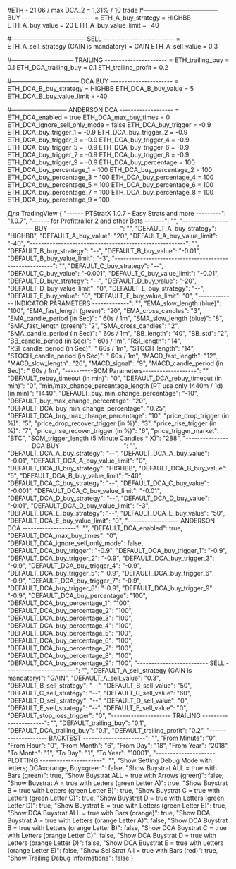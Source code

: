 #ETH - 21.06 / max DCA_2 = 1,31% / 10 trade
#———————————— BUY ------------------------- =
ETH_A_buy_strategy =  HIGHBB 
ETH_A_buy_value =  20 
ETH_A_buy_value_limit =  -40 

#———————————— SELL ------------------------- =
ETH_A_sell_strategy (GAIN is mandatory) =  GAIN 
ETH_A_sell_value =  0.3 

#—————————— TRAILING ---------------------- =
ETH_trailing_buy =  0.1 
ETH_DCA_trailing_buy =  0.1 
ETH_trailing_profit =  0.2 

#——————————— DCA BUY ---------------------- =
ETH_DCA_B_buy_strategy =  HIGHBB 
ETH_DCA_B_buy_value =  5 
ETH_DCA_B_buy_value_limit =  -40 

#————————— ANDERSON DCA ------------------- =
ETH_DCA_enabled = true
ETH_DCA_max_buy_times =  0 
ETH_DCA_ignore_sell_only_mode = false
ETH_DCA_buy_trigger =  -0.9 
ETH_DCA_buy_trigger_1 =  -0.9 
ETH_DCA_buy_trigger_2 =  -0.9 
ETH_DCA_buy_trigger_3 =  -0.9
ETH_DCA_buy_trigger_4 =  -0.9
ETH_DCA_buy_trigger_5 =  -0.9 
ETH_DCA_buy_trigger_6 =  -0.9 
ETH_DCA_buy_trigger_7 =  -0.9 
ETH_DCA_buy_trigger_8 =  -0.9 
ETH_DCA_buy_trigger_9 =  -0.9 
ETH_DCA_buy_percentage =  100 
ETH_DCA_buy_percentage_1 =  100 
ETH_DCA_buy_percentage_2 =  100 
ETH_DCA_buy_percentage_3 =  100 
ETH_DCA_buy_percentage_4 =  100 
ETH_DCA_buy_percentage_5 =  100 
ETH_DCA_buy_percentage_6 =  100 
ETH_DCA_buy_percentage_7 =  100 
ETH_DCA_buy_percentage_8 =  100 
ETH_DCA_buy_percentage_9 =  100

Для TradingView
{
  "------ PTStratX 1.0.7 - Easy Strats and more ---------": "1.0.7",
  "------ for Profittrailer 2 and other Bots  -------": "",
  "------------------------- BUY -------------------------": "",
  "DEFAULT_A_buy_strategy": "HIGHBB",
  "DEFAULT_A_buy_value": "20",
  "DEFAULT_A_buy_value_limit": "-40",
  "-------------------------------------------------------": "",
  "DEFAULT_B_buy_strategy": "--",
  "DEFAULT_B_buy_value": "-0.01",
  "DEFAULT_B_buy_value_limit": "-3",
  "--------------------------------------------------------": "",
  "DEFAULT_C_buy_strategy": "--",
  "DEFAULT_C_buy_value": "-0.001",
  "DEFAULT_C_buy_value_limit": "-0.01",
  "DEFAULT_D_buy_strategy": "--",
  "DEFAULT_D_buy_value": "-20",
  "DEFAULT_D_buy_value_limit": "0",
  "DEFAULT_E_buy_strategy": "--",
  "DEFAULT_E_buy_value": "0",
  "DEFAULT_E_buy_value_limit": "0",
  "------------- INDICATOR PARAMETERS -------------": "",
  "EMA_slow_length (blue)": "100",
  "EMA_fast_length (green)": "20",
  "EMA_cross_candles": "3",
  "EMA_candle_period (in Sec)": "   60s / 1m",
  "SMA_slow_length (blue)": "8",
  "SMA_fast_length (green)": "2",
  "SMA_cross_candles": "2",
  "SMA_candle_period (in Sec)": "   60s / 1m",
  "BB_length": "40",
  "BB_std": "2",
  "BB_candle_period (in Sec)": "   60s / 1m",
  "RSI_length": "14",
  "RSI_candle_period (in Sec)": "   60s / 1m",
  "STOCH_length": "14",
  "STOCH_candle_period (in Sec)": "   60s / 1m",
  "MACD_fast_length": "12",
  "MACD_slow_length": "26",
  "MACD_signal": "9",
  "MACD_candle_period (in Sec)": "   60s / 1m",
  "----------SOM Parameters-------------------": "",
  "DEFAULT_rebuy_timeout (in min)": "0",
  "DEFAULT_DCA_rebuy_timeout (in min)": "0",
  "min/max_change_percentage_length (PT use only 1440m / 1d) (in min)": "1440",
  "DEFAULT_buy_min_change_percentage": "-10",
  "DEFAULT_buy_max_change_percentage": "20",
  "DEFAULT_DCA_buy_min_change_percentage": "0.25",
  "DEFAULT_DCA_buy_max_change_percentage": "10",
  "price_drop_trigger (in %)": "5",
  "price_drop_recover_trigger (in %)": "3",
  "price_rise_trigger (in %)": "7",
  "price_rise_recover_trigger (in %)": "6",
  "price_trigger_market": "BTC",
  "SOM_trigger_length (5 Minute Candles * X)": "288",
  "----------------------- DCA BUY ----------------------": "",
  "DEFAULT_DCA_A_buy_strategy": "--",
  "DEFAULT_DCA_A_buy_value": "-0.01",
  "DEFAULT_DCA_A_buy_value_limit": "0",
  "DEFAULT_DCA_B_buy_strategy": "HIGHBB",
  "DEFAULT_DCA_B_buy_value": "5",
  "DEFAULT_DCA_B_buy_value_limit": "-40",
  "DEFAULT_DCA_C_buy_strategy": "--",
  "DEFAULT_DCA_C_buy_value": "-0.001",
  "DEFAULT_DCA_C_buy_value_limit": "-0.01",
  "DEFAULT_DCA_D_buy_strategy": "--",
  "DEFAULT_DCA_D_buy_value": "-0.01",
  "DEFAULT_DCA_D_buy_value_limit": "-3",
  "DEFAULT_DCA_E_buy_strategy": "--",
  "DEFAULT_DCA_E_buy_value": "50",
  "DEFAULT_DCA_E_buy_value_limit": "0",
  "------------------ ANDERSON DCA -------------------": "",
  "DEFAULT_DCA_enabled": true,
  "DEFAULT_DCA_max_buy_times": "0",
  "DEFAULT_DCA_ignore_sell_only_mode": false,
  "DEFAULT_DCA_buy_trigger": "-0.9",
  "DEFAULT_DCA_buy_trigger_1": "-0.9",
  "DEFAULT_DCA_buy_trigger_2": "-0.9",
  "DEFAULT_DCA_buy_trigger_3": "-0.9",
  "DEFAULT_DCA_buy_trigger_4": "-0.9",
  "DEFAULT_DCA_buy_trigger_5": "-0.9",
  "DEFAULT_DCA_buy_trigger_6": "-0.9",
  "DEFAULT_DCA_buy_trigger_7": "-0.9",
  "DEFAULT_DCA_buy_trigger_8": "-0.9",
  "DEFAULT_DCA_buy_trigger_9": "-0.9",
  "DEFAULT_DCA_buy_percentage": "100",
  "DEFAULT_DCA_buy_percentage_1": "100",
  "DEFAULT_DCA_buy_percentage_2": "100",
  "DEFAULT_DCA_buy_percentage_3": "100",
  "DEFAULT_DCA_buy_percentage_4": "100",
  "DEFAULT_DCA_buy_percentage_5": "100",
  "DEFAULT_DCA_buy_percentage_6": "100",
  "DEFAULT_DCA_buy_percentage_7": "100",
  "DEFAULT_DCA_buy_percentage_8": "100",
  "DEFAULT_DCA_buy_percentage_9": "100",
  "------------------------- SELL -------------------------": "",
  "DEFAULT_A_sell_strategy (GAIN is mandatory)": "GAIN",
  "DEFAULT_A_sell_value": "0.3",
  "DEFAULT_B_sell_strategy": "--",
  "DEFAULT_B_sell_value": "50",
  "DEFAULT_C_sell_strategy": "--",
  "DEFAULT_C_sell_value": "60",
  "DEFAULT_D_sell_strategy": "--",
  "DEFAULT_D_sell_value": "0",
  "DEFAULT_E_sell_strategy": "--",
  "DEFAULT_E_sell_value": "0",
  "DEFAULT_stop_loss_trigger": "0",
  "--------------------- TRAILING ----------------------": "",
  "DEFAULT_trailing_buy": "0.1",
  "DEFAULT_DCA_trailing_buy": "0.1",
  "DEFAULT_trailing_profit": "0.2",
  "-------------------- BACKTEST ----------------------": "",
  "From Minute": "0",
  "From Hour": "0",
  "From Month": "6",
  "From Day": "18",
  "From Year": "2018",
  "To Month": "1",
  "To Day": "1",
  "To Year": "10001",
  "--------------------- PLOTTING ----------------------": "",
  "Show Setting Debug Mode with letters; DCA=orange, Buy=green": false,
  "Show Buystrat ALL = true with Bars (green)": true,
  "Show Buystrat ALL = true with Arrows (green)": false,
  "Show Buystrat A = true with Letters (green Letter A)": true,
  "Show Buystrat B = true with Letters (green Letter B)": true,
  "Show Buystrat C = true with Letters (green Letter C)": true,
  "Show Buystrat D = true with Letters (green Letter D)": true,
  "Show Buystrat E = true with Letters (green Letter E)": true,
  "Show DCA Buystrat ALL = true with Bars (orange)": true,
  "Show DCA Buystrat A = true with Letters (orange Letter A)": false,
  "Show DCA Buystrat B = true with Letters (orange Letter B)": false,
  "Show DCA Buystrat C = true with Letters (orange Letter C)": false,
  "Show DCA Buystrat D = true with Letters (orange Letter D)": false,
  "Show DCA Buystrat E = true with Letters (orange Letter E)": false,
  "Show SellStrat All = true with Bars (red)": true,
  "Show Trailing Debug Informations": false
}
